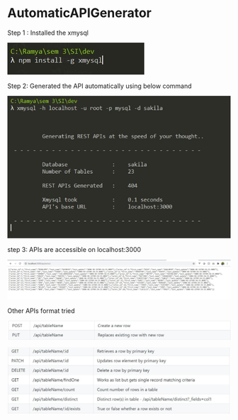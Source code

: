 # AutomaticAPIGenerator


Step 1 : Installed the xmysql 



![Alt text](https://github.com/rhegde1uncc/AutomaticAPIGenerator/blob/main/command1.JPG "Install Xmysql")

Step 2: Generated the API automatically using below command

![Alt text](https://github.com/rhegde1uncc/AutomaticAPIGenerator/blob/main/command2.JPG "Run Xmysql")

step 3: APIs are accessible on localhost:3000

![Alt text](https://github.com/rhegde1uncc/AutomaticAPIGenerator/blob/main/GET%20sample.JPG "Sample API result screenshot")


Other APIs format tried

![Alt text](https://github.com/rhegde1uncc/AutomaticAPIGenerator/blob/main/result1.JPG "Sample API result type tried")

![Alt text](https://github.com/rhegde1uncc/AutomaticAPIGenerator/blob/main/result2.JPG "Sample API result type tried")
